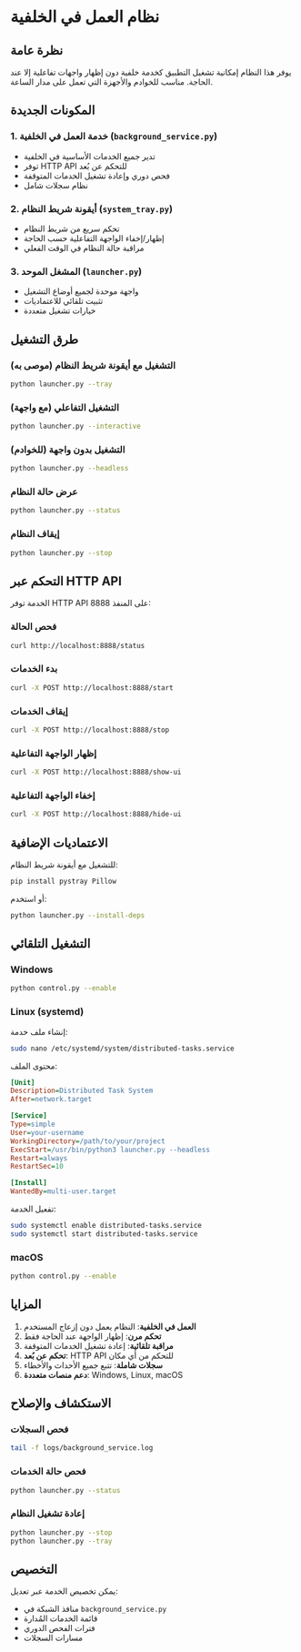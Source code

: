 
# نظام العمل في الخلفية

## نظرة عامة
يوفر هذا النظام إمكانية تشغيل التطبيق كخدمة خلفية دون إظهار واجهات تفاعلية إلا عند الحاجة. مناسب للخوادم والأجهزة التي تعمل على مدار الساعة.

## المكونات الجديدة

### 1. خدمة العمل في الخلفية (`background_service.py`)
- تدير جميع الخدمات الأساسية في الخلفية
- توفر HTTP API للتحكم عن بُعد
- فحص دوري وإعادة تشغيل الخدمات المتوقفة
- نظام سجلات شامل

### 2. أيقونة شريط النظام (`system_tray.py`)
- تحكم سريع من شريط النظام
- إظهار/إخفاء الواجهة التفاعلية حسب الحاجة
- مراقبة حالة النظام في الوقت الفعلي

### 3. المشغل الموحد (`launcher.py`)
- واجهة موحدة لجميع أوضاع التشغيل
- تثبيت تلقائي للاعتماديات
- خيارات تشغيل متعددة

## طرق التشغيل

### التشغيل مع أيقونة شريط النظام (موصى به)
```bash
python launcher.py --tray
```

### التشغيل التفاعلي (مع واجهة)
```bash
python launcher.py --interactive
```

### التشغيل بدون واجهة (للخوادم)
```bash
python launcher.py --headless
```

### عرض حالة النظام
```bash
python launcher.py --status
```

### إيقاف النظام
```bash
python launcher.py --stop
```

## التحكم عبر HTTP API

الخدمة توفر HTTP API على المنفذ 8888:

### فحص الحالة
```bash
curl http://localhost:8888/status
```

### بدء الخدمات
```bash
curl -X POST http://localhost:8888/start
```

### إيقاف الخدمات
```bash
curl -X POST http://localhost:8888/stop
```

### إظهار الواجهة التفاعلية
```bash
curl -X POST http://localhost:8888/show-ui
```

### إخفاء الواجهة التفاعلية
```bash
curl -X POST http://localhost:8888/hide-ui
```

## الاعتماديات الإضافية

للتشغيل مع أيقونة شريط النظام:
```bash
pip install pystray Pillow
```

أو استخدم:
```bash
python launcher.py --install-deps
```

## التشغيل التلقائي

### Windows
```bash
python control.py --enable
```

### Linux (systemd)
إنشاء ملف خدمة:
```bash
sudo nano /etc/systemd/system/distributed-tasks.service
```

محتوى الملف:
```ini
[Unit]
Description=Distributed Task System
After=network.target

[Service]
Type=simple
User=your-username
WorkingDirectory=/path/to/your/project
ExecStart=/usr/bin/python3 launcher.py --headless
Restart=always
RestartSec=10

[Install]
WantedBy=multi-user.target
```

تفعيل الخدمة:
```bash
sudo systemctl enable distributed-tasks.service
sudo systemctl start distributed-tasks.service
```

### macOS
```bash
python control.py --enable
```

## المزايا

1. **العمل في الخلفية**: النظام يعمل دون إزعاج المستخدم
2. **تحكم مرن**: إظهار الواجهة عند الحاجة فقط
3. **مراقبة تلقائية**: إعادة تشغيل الخدمات المتوقفة
4. **تحكم عن بُعد**: HTTP API للتحكم من أي مكان
5. **سجلات شاملة**: تتبع جميع الأحداث والأخطاء
6. **دعم منصات متعددة**: Windows, Linux, macOS

## الاستكشاف والإصلاح

### فحص السجلات
```bash
tail -f logs/background_service.log
```

### فحص حالة الخدمات
```bash
python launcher.py --status
```

### إعادة تشغيل النظام
```bash
python launcher.py --stop
python launcher.py --tray
```

## التخصيص

يمكن تخصيص الخدمة عبر تعديل:
- منافذ الشبكة في `background_service.py`
- قائمة الخدمات المُدارة
- فترات الفحص الدوري
- مسارات السجلات
